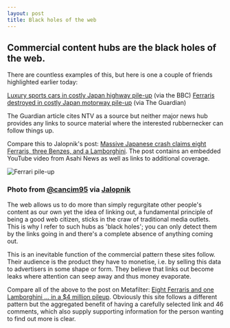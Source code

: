 ```yaml
---
layout: post
title: Black holes of the web
---
```


## Commercial content hubs are the black holes of the web.

There are countless examples of this, but here is one a couple of friends highlighted earlier today:

[Luxury sports cars in costly Japan highway pile-up](http://www.bbc.co.uk/news/world-asia-16027006) (via the BBC)
[Ferraris destroyed in costly Japan motorway pile-up](http://www.theguardian.com/world/2011/dec/05/ferraris-destroyed-japan-motorway-pileup) (via The Guardian)

The Guardian article cites NTV as a source but neither major news hub provides any links to source material where the interested rubbernecker can follow things up.

Compare this to Jalopnik's post: [Massive Japanese crash claims eight Ferraris, three Benzes, and a Lamborghini](http://jalopnik.com/5864856/massive-japanese-crash-claims-eight-ferraris-three-benzes-and-a-lamborghini). The post contains an embedded YouTube video from Asahi News as well as links to additional coverage.

![Ferrari pile-up](/assets/images-inline/ferrari.png)

### Photo from [@cancim95](http://twitpic.com/7nyeca) via [Jalopnik](http://jalopnik.com/5864856/massive-japanese-crash-claims-eight-ferraris-three-benzes-and-a-lamborghini)

The web allows us to do more than simply regurgitate other people's content as our own yet the idea of linking out, a fundamental principle of being a good web citizen, sticks in the craw of traditional media outlets. This is why I refer to such hubs as 'black holes'; you can only detect them by the links going in and there's a complete absence of anything coming out.

This is an inevitable function of the commercial pattern these sites follow. Their audience is the product they have to monetise, i.e. by selling this data to advertisers in some shape or form. They believe that links out become leaks where attention can seep away and thus money evaporate.

Compare all of the above to the post on Metafilter: [Eight Ferraris and one Lamborghini ... in a $4 million pileup](http://www.metafilter.com/110109/Eight-Ferraris-and-one-Lamborghini-in-a-4-million-pileup). Obviously this site follows a different pattern but the aggregated benefit of having a carefully selected link and 46 comments, which also supply supporting information for the person wanting to find out more is clear.